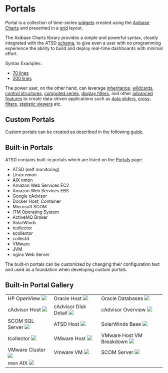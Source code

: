 # Portals

Portal is a collection of time-series [widgets](https://axibase.com/products/axibase-time-series-database/visualization/widgets/) created using the [Axibase Charts](https://github.com/axibase/charts#axibase-charts) and presented in a [grid](portal-settings.md#layout) layout.

The Axibase Charts library provides a simple and powerful syntax, closely integrated with the ATSD [schema](../schema.md), to give even a user with no programming experience the ability to build and deploy real-time dashboards with minimal effort.

Syntax Examples:

* [70 lines](https://apps.axibase.com/chartlab/3230deb6/8/)
* [200 lines](https://apps.axibase.com/chartlab/2ef08f32)

The power user, on the other hand, can leverage [inheritance](https://axibase.com/products/axibase-time-series-database/visualization/widgets/inheritance), [wildcards](https://axibase.com/products/axibase-time-series-database/visualization/widgets/wildcards/), [control structures](https://axibase.com/products/axibase-time-series-database/visualization/widgets/control-structures), [computed series](https://axibase.com/products/axibase-time-series-database/visualization/widgets/computed-metrics), [display filters](https://axibase.com/products/axibase-time-series-database/visualization/widgets/display-filters), and other [advanced features](https://axibase.com/products/axibase-time-series-database/visualization/) to create data-driven applications such as [data sliders](https://apps.axibase.com/slider/energinet-2017/?slide=1), [cross-filters](https://apps.axibase.com/cross-filter/?table=Linux%20Performance), [statistic viewers](https://apps.axibase.com/chartlab/cde99874/2/#fullscreen) etc.

## Custom Portals

Custom portals can be created as described in the following [guide](portals-overview.md#create-portal).

## Built-in Portals

ATSD contains built-in portals which are listed on the [Portals](portals-overview.md#portals-page) page.

* ATSD (self monitoring)
* Linux nmon
* AIX nmon
* Amazon Web Services EC2
* Amazon Web Services EBS
* Google cAdvisor
* Docker Host, Container
* Microsoft SCOM
* ITM Operating System
* ActiveMQ Broker
* SolarWinds
* tcollector
* scollector
* collectd
* VMware
* JVM
* nginx Web Server

The built-in portals can be customized by changing their configuration text and used as a foundation when developing custom portals.

## Built-in Portal Gallery

|  |  |  |
| --- | --- | --- |
| HP OpenView ![](./resources/ovpm_portal_linux-705x560.png) | Oracle Host ![](./resources/oracle_host_portal-705x541.png) | Oracle Databases ![](./resources/oracle_databases_poral3-705x596.png) |
| cAdvisor Host ![](./resources/cadvisor_host_portal3-705x559.png) | cAdvisor Disk Detail ![](./resources/cadvisor_disk_detail_portal2-705x562.png) | cAdvisor Overview ![](./resources/cadvisor_overview_portal-705x505.png) |
| SCOM SQL Server ![](./resources/scom_sql_server_portal-705x451.png) | ATSD Host ![](./resources/fresh_atsd_portal21-705x435.png) | SolarWinds Base ![](./resources/solarwinds_base_portal_31-705x487.png) |
| tcollector ![](./resources/tcollector-portal1-705x472.png) | VMware Host ![](./resources/vmware_host_portal-705x473.png) | VMware Host VM Breakdown ![](./resources/vmware_hostvm_breakdown_portal-705x473.png) |
| VMware Cluster ![](./resources/vmware_cluster_portal-705x475.png) | Vmware VM ![](./resources/vmware_vm_portal-705x476.png) | SCOM Server ![](./resources/scom_server_portal-705x452.png)
| `nmon` AIX ![](./resources/nmon-aix-portal-1000-705x360.png) |

